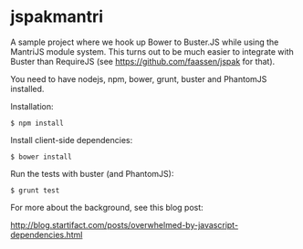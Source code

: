 # jspakmantri

A sample project where we hook up Bower to Buster.JS while using the MantriJS
module system. This turns out to be much easier to integrate with Buster than
RequireJS (see https://github.com/faassen/jspak for that).

You need to have nodejs, npm, bower, grunt, buster and PhantomJS
installed.

Installation:

    $ npm install

Install client-side dependencies:

    $ bower install

Run the tests with buster (and PhantomJS):

    $ grunt test

For more about the background, see this blog post:

http://blog.startifact.com/posts/overwhelmed-by-javascript-dependencies.html
